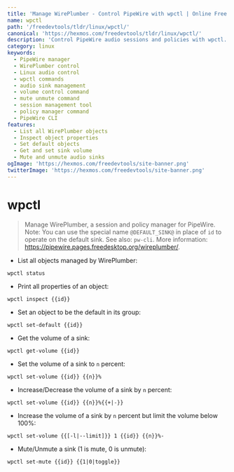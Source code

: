 ```yaml
---
title: 'Manage WirePlumber - Control PipeWire with wpctl | Online Free DevTools by Hexmos'
name: wpctl
path: '/freedevtools/tldr/linux/wpctl/'
canonical: 'https://hexmos.com/freedevtools/tldr/linux/wpctl/'
description: 'Control PipeWire audio sessions and policies with wpctl.  Manage sinks, volumes, and mute states efficiently using command-line interface. Free online tool, no registration required.'
category: linux
keywords:
  - PipeWire manager
  - WirePlumber control
  - Linux audio control
  - wpctl commands
  - audio sink management
  - volume control command
  - mute unmute command
  - session management tool
  - policy manager command
  - PipeWire CLI
features:
  - List all WirePlumber objects
  - Inspect object properties
  - Set default objects
  - Get and set sink volume
  - Mute and unmute audio sinks
ogImage: 'https://hexmos.com/freedevtools/site-banner.png'
twitterImage: 'https://hexmos.com/freedevtools/site-banner.png'
---
```


# wpctl

> Manage WirePlumber, a session and policy manager for PipeWire.
> Note: You can use the special name `@DEFAULT_SINK@` in place of `id` to operate on the default sink.
> See also: `pw-cli`.
> More information: <https://pipewire.pages.freedesktop.org/wireplumber/>.

- List all objects managed by WirePlumber:

`wpctl status`

- Print all properties of an object:

`wpctl inspect {{id}}`

- Set an object to be the default in its group:

`wpctl set-default {{id}}`

- Get the volume of a sink:

`wpctl get-volume {{id}}`

- Set the volume of a sink to `n` percent:

`wpctl set-volume {{id}} {{n}}%`

- Increase/Decrease the volume of a sink by `n` percent:

`wpctl set-volume {{id}} {{n}}%{{+|-}}`

- Increase the volume of a sink by `n` percent but limit the volume below 100%:

`wpctl set-volume {{[-l|--limit]}} 1 {{id}} {{n}}%-`

- Mute/Unmute a sink (1 is mute, 0 is unmute):

`wpctl set-mute {{id}} {{1|0|toggle}}`
